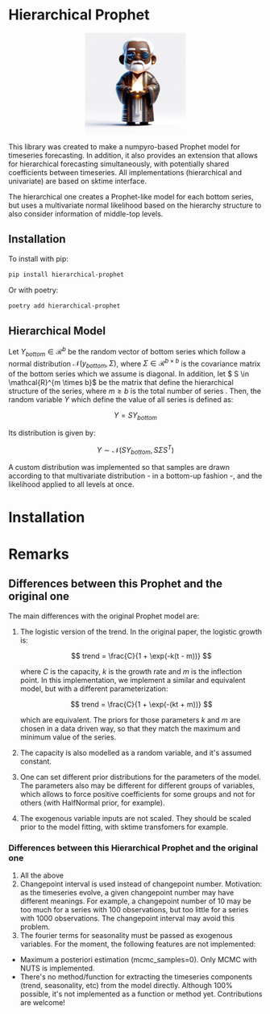 # Hierarchical Prophet
<p align="center">
<img src="docs/static/logo.webp" width="200">

</p>


This library was created to make a numpyro-based Prophet model for timeseries forecasting. In addition, it also provides an extension that allows for hierarchical forecasting simultaneously, with potentially shared coefficients between timeseries. All implementations (hierarchical and univariate) are based on sktime interface.

The hierarchical one creates a Prophet-like model for each bottom series, but uses a multivariate normal likelihood based on the hierarchy structure to also consider information of middle-top levels.


## Installation

To install with pip:

```bash
pip install hierarchical-prophet
```

Or with poetry:

```bash
poetry add hierarchical-prophet
```



## Hierarchical Model

Let $Y_{bottom} \in \mathcal{R}^{b}$ be the random vector of bottom series which follow a normal distribution $\mathcal{N}(y_{bottom}, \Sigma)$, where $\Sigma \in \mathcal{R}^{b \times b}$ is the covariance matrix of the bottom series which we assume is diagonal. In addition, let $ S \in \mathcal{R}^{m \times b}$ be the matrix that define the hierarchical structure of the series, where $m \geq b$ is the total number of series . Then, the random variable $Y$ which define the value of all series is defined as:

$$
Y = SY_{bottom}
$$

Its distribution is given by:

$$
Y  \sim \mathcal{N}(SY_{bottom}, S\Sigma S^T)
$$

A custom distribution was implemented so that samples are drawn according to that multivariate distribution - in a bottom-up fashion -, and the likelihood applied to all levels at once.


# Installation



# Remarks

## Differences between this Prophet and the original one

The main differences with the original Prophet model are:

1. The logistic version of the trend. In the original paper, the logistic growth is:

    $$
    trend = \frac{C}{1 + \exp(-k(t - m))}
    $$

    where $C$ is the capacity, $k$ is the growth rate and $m$ is the inflection point. In this implementation, we implement a similar and equivalent model, but with a different parameterization:

    $$
    trend = \frac{C}{1 + \exp(-(kt + m))}
    $$

    which are equivalent. The priors for those parameters $k$ and $m$ are chosen in a data driven way, so that they match the maximum and minimum value of the series.

2. The capacity is also modelled as a random variable, and it's assumed constant.
3. One can set different prior distributions for the parameters of the model. The parameters also may be different for different groups of variables, which allows to force positive coefficients for some groups and not for others (with HalfNormal prior, for example).
4. The exogenous variable inputs are not scaled. They should be scaled prior to the model fitting, with sktime transfomers for example.


### Differences between this Hierarchical Prophet and the original one

1. All the above
2. Changepoint interval is used instead of changepoint number. Motivation: as the timeseries evolve, a given changepoint number may have different meanings. For example, a changepoint number of 10 may be too much for a series with 100 observations, but too little for a series with 1000 observations. The changepoint interval may avoid this problem.
3. The fourier terms for seasonality must be passed as exogenous variables.
For the moment, the following features are not implemented:

- Maximum a posteriori estimation (mcmc_samples=0). Only MCMC with NUTS is implemented.
- There's no method/function for extracting the timeseries components (trend, seasonality, etc) from the model directly. Although 100% possible, it's not implemented as a function or method yet. Contributions are welcome!

